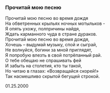 ### Прочитай мою песню

Прочитай мою песню во время дождя  
На обветренных крыльях ночных мотыльков -  
Я опять ухожу, полпричины найдя,  
Ждать карманного чуда в стране дураков.  
Прочитай мою песню во время дождя,  
Хочешь – выдумай музыку, спой и сыграй,  
Не волнуйся, богини за мной приглядят,  
Я попробую влезть в свой потрёпанный рай.  
О тебе обещаю не спрашивать фей  
И забыть на столетия, кто ты такой,  
Но читаю в глазах: «Возвращайся скорей!»  
Так насмешливо скрытой бегущей строкой.

01.25.2000
